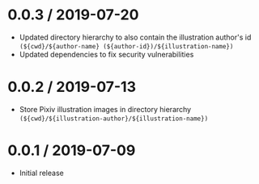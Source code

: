 # 0.0.3 / 2019-07-20

- Updated directory hierarchy to also contain the illustration author's id
  `(${cwd}/${author-name} (${author-id})/${illustration-name})`
- Updated dependencies to fix security vulnerabilities

# 0.0.2 / 2019-07-13

- Store Pixiv illustration images in directory hierarchy
  `(${cwd}/${illustration-author}/${illustration-name})`

# 0.0.1 / 2019-07-09

- Initial release
